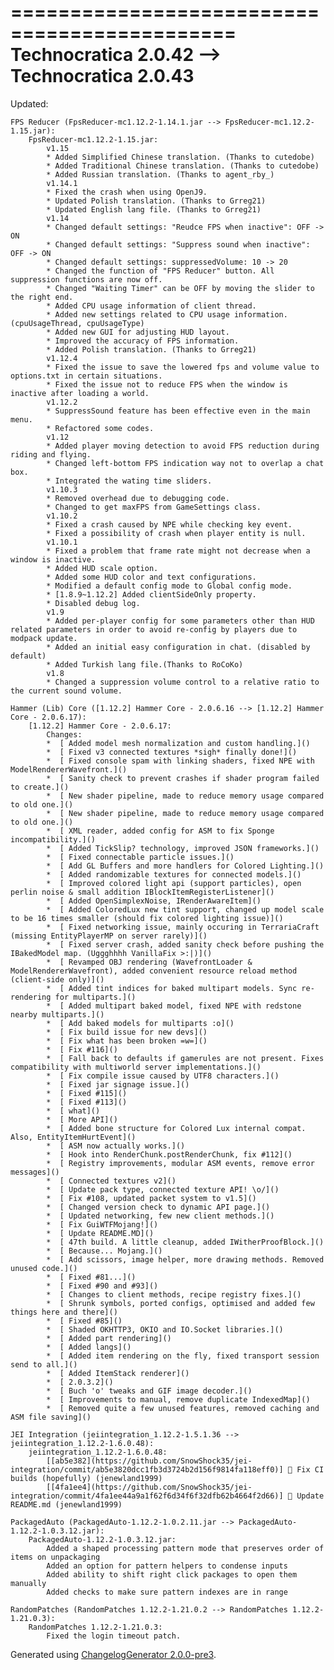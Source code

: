 =============================================
Technocratica 2.0.42 --> Technocratica 2.0.43
=============================================

Updated:

	FPS Reducer (FpsReducer-mc1.12.2-1.14.1.jar --> FpsReducer-mc1.12.2-1.15.jar):
		FpsReducer-mc1.12.2-1.15.jar:
			v1.15
			* Added Simplified Chinese translation. (Thanks to cutedobe)
			* Added Traditional Chinese translation. (Thanks to cutedobe)
			* Added Russian translation. (Thanks to agent_rby_)
			v1.14.1
			* Fixed the crash when using OpenJ9.
			* Updated Polish translation. (Thanks to Grreg21)
			* Updated English lang file. (Thanks to Grreg21)
			v1.14
			* Changed default settings: "Reudce FPS when inactive": OFF -> ON
			* Changed default settings: "Suppress sound when inactive": OFF -> ON
			* Changed default settings: suppressedVolume: 10 -> 20
			* Changed the function of "FPS Reducer" button. All suppression functions are now off.
			* Changed "Waiting Timer" can be OFF by moving the slider to the right end.
			* Added CPU usage information of client thread.
			* Added new settings related to CPU usage information. (cpuUsageThread, cpuUsageType)
			* Added new GUI for adjusting HUD layout.
			* Improved the accuracy of FPS information.
			* Added Polish translation. (Thanks to Grreg21)
			v1.12.4
			* Fixed the issue to save the lowered fps and volume value to options.txt in certain situations.
			* Fixed the issue not to reduce FPS when the window is inactive after loading a world.
			v1.12.2
			* SuppressSound feature has been effective even in the main menu.
			* Refactored some codes.
			v1.12
			* Added player moving detection to avoid FPS reduction during riding and flying.
			* Changed left-bottom FPS indication way not to overlap a chat box.
			* Integrated the wating time sliders.
			v1.10.3
			* Removed overhead due to debugging code.
			* Changed to get maxFPS from GameSettings class.
			v1.10.2
			* Fixed a crash caused by NPE while checking key event.
			* Fixed a possibility of crash when player entity is null.
			v1.10.1
			* Fixed a problem that frame rate might not decrease when a window is inactive.
			* Added HUD scale option.
			* Added some HUD color and text configurations.
			* Modified a default config mode to Global config mode.
			* [1.8.9~1.12.2] Added clientSideOnly property.
			* Disabled debug log.
			v1.9
			* Added per-player config for some parameters other than HUD related parameters in order to avoid re-config by players due to modpack update.
			* Added an initial easy configuration in chat. (disabled by default)
			* Added Turkish lang file.(Thanks to RoCoKo)
			v1.8
			* Changed a suppression volume control to a relative ratio to the current sound volume.

	Hammer (Lib) Core ([1.12.2] Hammer Core - 2.0.6.16 --> [1.12.2] Hammer Core - 2.0.6.17):
		[1.12.2] Hammer Core - 2.0.6.17:
			Changes:
			*  [ Added model mesh normalization and custom handling.]()
			*  [ Fixed v3 connected textures *sigh* finally done!]()
			*  [ Fixed console spam with linking shaders, fixed NPE with ModelRendererWavefront.]()
			*  [ Sanity check to prevent crashes if shader program failed to create.]()
			*  [ New shader pipeline, made to reduce memory usage compared to old one.]()
			*  [ New shader pipeline, made to reduce memory usage compared to old one.]()
			*  [ XML reader, added config for ASM to fix Sponge incompatibility.]()
			*  [ Added TickSlip? technology, improved JSON frameworks.]()
			*  [ Fixed connectable particle issues.]()
			*  [ Add GL Buffers and more handlers for Colored Lighting.]()
			*  [ Added randomizable textures for connected models.]()
			*  [ Improved colored light api (support particles), open perlin noise & small addition IBlockItemRegisterListener]()
			*  [ Added OpenSimplexNoise, IRenderAwareItem]()
			*  [ Added ColoredLux new tint support, changed up model scale to be 16 times smaller (should fix colored lighting issue)]()
			*  [ Fixed networking issue, mainly occuring in TerrariaCraft (missing EntityPlayerMP on server rarely)]()
			*  [ Fixed server crash, added sanity check before pushing the IBakedModel map. (Uggghhhh VanillaFix >:|)]()
			*  [ Revamped OBJ rendering (WavefrontLoader & ModelRendererWavefront), added convenient resource reload method (client-side only)]()
			*  [ Added tint indices for baked multipart models. Sync re-rendering for multiparts.]()
			*  [ Added multipart baked model, fixed NPE with redstone nearby multiparts.]()
			*  [ Add baked models for multiparts :o]()
			*  [ Fix build issue for new devs]()
			*  [ Fix what has been broken =w=]()
			*  [ Fix #116]()
			*  [ Fall back to defaults if gamerules are not present. Fixes compatibility with multiworld server implementations.]()
			*  [ Fix compile issue caused by UTF8 characters.]()
			*  [ Fixed jar signage issue.]()
			*  [ Fixed #115]()
			*  [ Fixed #113]()
			*  [ what]()
			*  [ More API]()
			*  [ Added bone structure for Colored Lux internal compat. Also, EntityItemHurtEvent]()
			*  [ ASM now actually works.]()
			*  [ Hook into RenderChunk.postRenderChunk, fix #112]()
			*  [ Registry improvements, modular ASM events, remove error messages]()
			*  [ Connected textures v2]()
			*  [ Update pack type, connected texture API! \o/]()
			*  [ Fix #108, updated packet system to v1.5]()
			*  [ Changed version check to dynamic API page.]()
			*  [ Updated networking, few new client methods.]()
			*  [ Fix GuiWTFMojang!]()
			*  [ Update README.MD]()
			*  [ 47th build. A little cleanup, added IWitherProofBlock.]()
			*  [ Because... Mojang.]()
			*  [ Add scissors, image helper, more drawing methods. Removed unused code.]()
			*  [ Fixed #81...]()
			*  [ Fixed #90 and #93]()
			*  [ Changes to client methods, recipe registry fixes.]()
			*  [ Shrunk symbols, ported configs, optimised and added few things here and there]()
			*  [ Fixed #85]()
			*  [ Shaded OKHTTP3, OKIO and IO.Socket libraries.]()
			*  [ Added part rendering]()
			*  [ Added langs]()
			*  [ Added item rendering on the fly, fixed transport session send to all.]()
			*  [ Added ItemStack renderer]()
			*  [ 2.0.3.2]()
			*  [ Buch 'o' tweaks and GIF image decoder.]()
			*  [ Improvements to manual, remove duplicate IndexedMap]()
			*  [ Removed quite a few unused features, removed caching and ASM file saving]()

	JEI Integration (jeiintegration_1.12.2-1.5.1.36 --> jeiintegration_1.12.2-1.6.0.48):
		jeiintegration_1.12.2-1.6.0.48:
			[[ab5e382](https://github.com/SnowShock35/jei-integration/commit/ab5e3820dcc1fb3d3724b2d156f9814fa118eff0)] 💚 Fix CI builds (hopefully) (jenewland1999)
			[[4fa1ee4](https://github.com/SnowShock35/jei-integration/commit/4fa1ee44a9a1f62f6d34f6f32dfb62b4664f2d66)] 📝 Update README.md (jenewland1999)

	PackagedAuto (PackagedAuto-1.12.2-1.0.2.11.jar --> PackagedAuto-1.12.2-1.0.3.12.jar):
		PackagedAuto-1.12.2-1.0.3.12.jar:
			Added a shaped processing pattern mode that preserves order of items on unpackaging
			Added an option for pattern helpers to condense inputs
			Added ability to shift right click packages to open them manually
			Added checks to make sure pattern indexes are in range

	RandomPatches (RandomPatches 1.12.2-1.21.0.2 --> RandomPatches 1.12.2-1.21.0.3):
		RandomPatches 1.12.2-1.21.0.3:
			Fixed the login timeout patch.

Generated using [ChangelogGenerator 2.0.0-pre3](https://github.com/TheRandomLabs/ChangelogGenerator).
